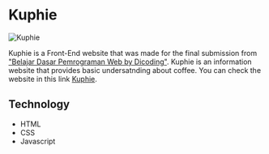 # Kuphie
![Kuphie](https://github.com/3henzijuandri3/Kuphie/assets/89207690/c02ba90d-4685-4392-98b9-677bdca3c78a)

Kuphie is a Front-End website that was made for the final submission from ["Belajar Dasar Pemrograman Web by Dicoding"](https://www.dicoding.com/certificates/4EXG5G5DEXRL). Kuphie is an information website that provides basic undersatnding about coffee. You can check the website in this link [Kuphie](https://3henzijuandri3.github.io/Kuphie).

## Technology
- HTML
- CSS
- Javascript
